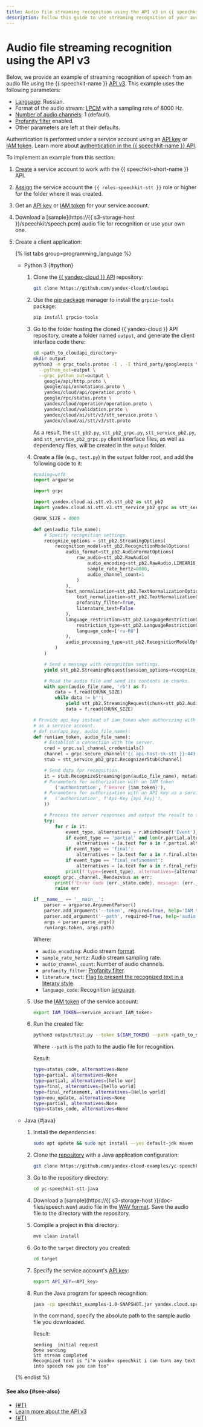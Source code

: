 ```yaml
---
title: Audio file streaming recognition using the API v3 in {{ speechkit-full-name }}
description: Follow this guide to use streaming recognition of your audio files in the API v3.
---
```


# Audio file streaming recognition using the API v3

Below, we provide an example of streaming recognition of speech from an audio file using the {{ speechkit-name }} [API v3](../../stt-v3/api-ref/grpc/index.md). This example uses the following parameters:

* [Language](../models.md#languages): Russian.
* Format of the audio stream: [LPCM](../../formats.md#LPCM) with a sampling rate of 8000 Hz.
* [Number of audio channels](../../stt-v3/api-ref/grpc/AsyncRecognizer/recognizeFile#speechkit.stt.v3.RawAudio): 1 (default).
* [Profanity filter](../../stt-v3/api-ref/grpc/AsyncRecognizer/recognizeFile#speechkit.stt.v3.TextNormalizationOptions) enabled.
* Other parameters are left at their defaults.

Authentication is performed under a service account using an [API key](../../../iam/concepts/authorization/api-key.md) or [IAM token](../../../iam/concepts/authorization/iam-token.md). Learn more about [authentication in the {{ speechkit-name }} API](../../concepts/auth.md).

To implement an example from this section:

1. [Create](../../../iam/operations/sa/create.md) a service account to work with the {{ speechkit-short-name }} API.
1. [Assign](../../../iam/operations/sa/assign-role-for-sa.md) the service account the `{{ roles-speechkit-stt }}` role or higher for the folder where it was created.
1. Get an [API key](../../../iam/operations/api-key/create.md) or [IAM token](../../../iam/operations/api-key/create.md) for your service account.
1. Download a [sample](https://{{ s3-storage-host }}/speechkit/speech.pcm) audio file for recognition or use your own one.
1. Create a client application:

    {% list tabs group=programming_language %}

    - Python 3 {#python}

      1. Clone the [{{ yandex-cloud }} API](https://github.com/yandex-cloud/cloudapi) repository:

         ```bash
         git clone https://github.com/yandex-cloud/cloudapi
         ```

      1. Use the [pip package](https://pip.pypa.io/en/stable/) manager to install the `grpcio-tools` package:

         ```bash
         pip install grpcio-tools
         ```

      1. Go to the folder hosting the cloned {{ yandex-cloud }} API repository, create a folder named `output`, and generate the client interface code there:

         ```bash
         cd <path_to_cloudapi_directory>
         mkdir output
         python3 -m grpc_tools.protoc -I . -I third_party/googleapis \
           --python_out=output \
           --grpc_python_out=output \
             google/api/http.proto \
             google/api/annotations.proto \
             yandex/cloud/api/operation.proto \
             google/rpc/status.proto \
             yandex/cloud/operation/operation.proto \
             yandex/cloud/validation.proto \
             yandex/cloud/ai/stt/v3/stt_service.proto \
             yandex/cloud/ai/stt/v3/stt.proto
         ```

         As a result, the `stt_pb2.py`, `stt_pb2_grpc.py`, `stt_service_pb2.py`, and `stt_service_pb2_grpc.py` client interface files, as well as dependency files, will be created in the `output` folder.

      1. Create a file (e.g., `test.py`) in the `output` folder root, and add the following code to it:

         ```python
         #coding=utf8
         import argparse

         import grpc

         import yandex.cloud.ai.stt.v3.stt_pb2 as stt_pb2
         import yandex.cloud.ai.stt.v3.stt_service_pb2_grpc as stt_service_pb2_grpc

         CHUNK_SIZE = 4000

         def gen(audio_file_name):
             # Specify recognition settings.
             recognize_options = stt_pb2.StreamingOptions(
                 recognition_model=stt_pb2.RecognitionModelOptions(
                     audio_format=stt_pb2.AudioFormatOptions(
                         raw_audio=stt_pb2.RawAudio(
                             audio_encoding=stt_pb2.RawAudio.LINEAR16_PCM,
                             sample_rate_hertz=8000,
                             audio_channel_count=1
                         )
                     ),
                     text_normalization=stt_pb2.TextNormalizationOptions(
                         text_normalization=stt_pb2.TextNormalizationOptions.TEXT_NORMALIZATION_ENABLED,
                         profanity_filter=True,
                         literature_text=False
                     ),
                     language_restriction=stt_pb2.LanguageRestrictionOptions(
                         restriction_type=stt_pb2.LanguageRestrictionOptions.WHITELIST,
                         language_code=['ru-RU']
                     ),
                     audio_processing_type=stt_pb2.RecognitionModelOptions.REAL_TIME
                 )
             )

             # Send a message with recognition settings.
             yield stt_pb2.StreamingRequest(session_options=recognize_options)

             # Read the audio file and send its contents in chunks.
             with open(audio_file_name, 'rb') as f:
                 data = f.read(CHUNK_SIZE)
                 while data != b'':
                     yield stt_pb2.StreamingRequest(chunk=stt_pb2.AudioChunk(data=data))
                     data = f.read(CHUNK_SIZE)

         # Provide api_key instead of iam_token when authorizing with an API key
         # as a service account.
         # def run(api_key, audio_file_name):
         def run(iam_token, audio_file_name):
             # Establish a connection with the server.
             cred = grpc.ssl_channel_credentials()
             channel = grpc.secure_channel('{{ api-host-sk-stt }}:443', cred)
             stub = stt_service_pb2_grpc.RecognizerStub(channel)

             # Send data for recognition.
             it = stub.RecognizeStreaming(gen(audio_file_name), metadata=(
             # Parameters for authorization with an IAM token
                 ('authorization', f'Bearer {iam_token}'),
             # Parameters for authorization with an API key as a service account
             #   ('authorization', f'Api-Key {api_key}'),
             ))

             # Process the server responses and output the result to the console.
             try:
                 for r in it:
                     event_type, alternatives = r.WhichOneof('Event'), None
                     if event_type == 'partial' and len(r.partial.alternatives) > 0:
                         alternatives = [a.text for a in r.partial.alternatives]
                     if event_type == 'final':
                         alternatives = [a.text for a in r.final.alternatives]
                     if event_type == 'final_refinement':
                         alternatives = [a.text for a in r.final_refinement.normalized_text.alternatives]
                     print(f'type={event_type}, alternatives={alternatives}')
             except grpc._channel._Rendezvous as err:
                 print(f'Error code {err._state.code}, message: {err._state.details}')
                 raise err

         if __name__ == '__main__':
             parser = argparse.ArgumentParser()
             parser.add_argument('--token', required=True, help='IAM token or API key')
             parser.add_argument('--path', required=True, help='audio file path')
             args = parser.parse_args()
             run(args.token, args.path)
         ```

         Where:

         * `audio_encoding`: Audio stream [format](../../formats.md).
         * `sample_rate_hertz`: Audio stream sampling rate.
         * `audio_channel_count`: Number of audio channels.
         * `profanity_filter`: [Profanity filter](../../stt-v3/api-ref/grpc/AsyncRecognizer/recognizeFile#speechkit.stt.v3.TextNormalizationOptions).
         * `literature_text`: [Flag to present the recognized text in a literary style](../../stt-v3/api-ref/grpc/AsyncRecognizer/recognizeFile#speechkit.stt.v3.TextNormalizationOptions).
         * `language_code`: Recognition [language](../index.md#langs).

      1. Use the [IAM token](../../../iam/concepts/authorization/iam-token.md) of the service account:

         ```bash
         export IAM_TOKEN=<service_account_IAM_token>
         ```

      1. Run the created file:

         ```bash
         python3 output/test.py --token ${IAM_TOKEN} --path <path_to_speech.pcm_file>
         ```

         Where `--path` is the path to the audio file for recognition.

         Result:

         ```bash
         type=status_code, alternatives=None
         type=partial, alternatives=None
         type=partial, alternatives=[hello wor]
         type=final, alternatives=[hello world]
         type=final_refinement, alternatives=[Hello world]
         type=eou_update, alternatives=None
         type=partial, alternatives=None
         type=status_code, alternatives=None
         ```

    - Java {#java}

      1. Install the dependencies:

          ```bash
          sudo apt update && sudo apt install --yes default-jdk maven
          ```

      1. Clone the [repository](https://github.com/yandex-cloud-examples/yc-speechkit-stt-java) with a Java application configuration:

          ```bash
          git clone https://github.com/yandex-cloud-examples/yc-speechkit-stt-java
          ```

      1. Go to the repository directory:

          ```bash
          cd yc-speechkit-stt-java
          ```

      1. Download a [sample](https://{{ s3-storage-host }}/doc-files/speech.wav) audio file in the [WAV format](https://en.wikipedia.org/wiki/WAV). Save the audio file to the directory with the repository.
      1. Compile a project in this directory:

          ```bash
          mvn clean install
          ```

      1. Go to the `target` directory you created:

          ```bash
          cd target
          ```

      1. Specify the service account's [API key](../../../iam/concepts/authorization/api-key.md):

          ```bash
          export API_KEY=<API_key>
            ```

      1. Run the Java program for speech recognition:

          ```bash
          java -cp speechkit_examples-1.0-SNAPSHOT.jar yandex.cloud.speechkit.examples.SttV3Client <path_to_the_audio_file>
          ```

          In the command, specify the absolute path to the sample audio file you downloaded.

          Result:

          ```text
          sending  initial request
          Done sending
          Stt stream completed
          Recognized text is "i'm yandex speechkit i can turn any text into speech now you can too"
          ```

    {% endlist %}

#### See also {#see-also}

* [{#T}](microphone-streaming.md)
* [Learn more about the API v3](../../stt-v3/api-ref/grpc/index.md)
* [{#T}](../../concepts/auth.md)
